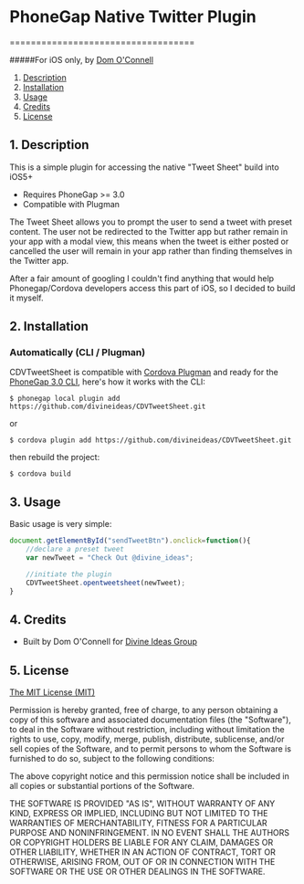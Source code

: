 # PhoneGap Native Twitter Plugin
===================================

#####For iOS only, by [Dom O'Connell](http://www.divineideasgroup.com)

1. [Description](https://github.com/divineideas/CDVTweetSheet#1-Description)
2. [Installation](https://github.com/divineideas/CDVTweetSheet#2-Installation)
3. [Usage](https://github.com/divineideas/CDVTweetSheet#3-Usage)
4. [Credits](https://github.com/divineideas/CDVTweetSheet#4-Credits)
5. [License](https://github.com/divineideas/CDVTweetSheet#5-License)

## 1. Description

This is a simple plugin for accessing the native "Tweet Sheet" build into iOS5+

* Requires PhoneGap >= 3.0
* Compatible with Plugman




The Tweet Sheet allows you to prompt the user to send a tweet with preset content. The user not be redirected to the Twitter app but rather remain in your app with a modal view, this means when the tweet is either posted or cancelled the user will remain in your app rather than finding themselves in the Twitter app.

After a fair amount of googling I couldn't find anything that would help Phonegap/Cordova developers access this part of iOS, so I decided to build it myself.

## 2. Installation

### Automatically (CLI / Plugman)
CDVTweetSheet is compatible with [Cordova Plugman](https://github.com/apache/cordova-plugman) and ready for the [PhoneGap 3.0 CLI](http://docs.phonegap.com/en/3.0.0/guide_cli_index.md.html#The%20Command-line%20Interface_add_features), here's how it works with the CLI:

```
$ phonegap local plugin add https://github.com/divineideas/CDVTweetSheet.git
```
or
```
$ cordova plugin add https://github.com/divineideas/CDVTweetSheet.git
```
then rebuild the project:
```
$ cordova build
```
## 3. Usage

Basic usage is very simple:
```javascript
document.getElementById("sendTweetBtn").onclick=function(){		
	//declare a preset tweet
	var newTweet = "Check Out @divine_ideas";

	//initiate the plugin
	CDVTweetSheet.opentweetsheet(newTweet);	
}
```

## 4. Credits

* Built by Dom O'Connell for [Divine Ideas Group](http://www.divineideasgroup.com)


## 5. License

[The MIT License (MIT)](http://www.opensource.org/licenses/mit-license.html)

Permission is hereby granted, free of charge, to any person obtaining a copy
of this software and associated documentation files (the "Software"), to deal
in the Software without restriction, including without limitation the rights
to use, copy, modify, merge, publish, distribute, sublicense, and/or sell
copies of the Software, and to permit persons to whom the Software is
furnished to do so, subject to the following conditions:

The above copyright notice and this permission notice shall be included in
all copies or substantial portions of the Software.

THE SOFTWARE IS PROVIDED "AS IS", WITHOUT WARRANTY OF ANY KIND, EXPRESS OR
IMPLIED, INCLUDING BUT NOT LIMITED TO THE WARRANTIES OF MERCHANTABILITY,
FITNESS FOR A PARTICULAR PURPOSE AND NONINFRINGEMENT. IN NO EVENT SHALL THE
AUTHORS OR COPYRIGHT HOLDERS BE LIABLE FOR ANY CLAIM, DAMAGES OR OTHER
LIABILITY, WHETHER IN AN ACTION OF CONTRACT, TORT OR OTHERWISE, ARISING FROM,
OUT OF OR IN CONNECTION WITH THE SOFTWARE OR THE USE OR OTHER DEALINGS IN
THE SOFTWARE.

